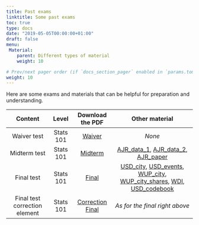 ```yaml
---
title: Past exams
linktitle: Some past exams
toc: true
type: docs
date: "2019-05-05T00:00:00+01:00"
draft: false
menu:
 Material:
    parent: Different types of material
    weight: 10

# Prev/next pager order (if `docs_section_pager` enabled in `params.toml`)
weight: 10
---
```


Here are some exams and materials that can be helpful for preparation and understanding. 

Content | Level | Download the PDF | Other material
:--------------:|:-----:|:-------------:|:-------------:
Waiver test     | Stats 101 |  [Waiver](https://github.com/RemiVine/academic-kickstart-1/tree/master/static/img/Statistics_doc/Past_exams/Waiver_09_2022_final-1-11.pdf) | *None*
Midterm test    | Stats 101 |  [Midterm](https://github.com/RemiVine/academic-kickstart-1/tree/master/static/img/Statistics_doc/Past_exams/Stat_I_midterm_VF.pdf) | [AJR_data_1](https://github.com/RemiVine/academic-kickstart-1/blob/master/static/img/Statistics_doc/Past_exams/AJR_2001_base.dta), [AJR_data_2](https://github.com/RemiVine/academic-kickstart-1/blob/master/static/img/Statistics_doc/Past_exams/AJR_health_data.dta), [AJR_paper](https://github.com/RemiVine/academic-kickstart-1/blob/master/static/img/Statistics_doc/Past_exams/AJR_2001_paper.pdf)
Final test      | Stats 101 |  [Final](https://github.com/RemiVine/academic-kickstart-1/tree/master/static/img/Statistics_doc/Past_exams/Statistics_IRPS_exam_2022.pdf) |[USD_city](https://github.com/RemiVine/academic-kickstart-1/tree/master/static/img/Statistics_doc/Past_exams/cities.xlsx),  [USD_events](https://github.com/RemiVine/academic-kickstart-1/tree/master/static/img/Statistics_doc/Past_exams/events.xlsx),  [WUP_city](https://github.com/RemiVine/academic-kickstart-1/tree/master/static/img/Statistics_doc/Past_exams/WUP_AnnualPopUrbanAggl.dta),  [WUP_city_shares](https://github.com/RemiVine/academic-kickstart-1/tree/master/static/img/Statistics_doc/Past_exams/WUP_PercTotPopUrbanAggl.dta),  [WDI](https://github.com/RemiVine/academic-kickstart-1/tree/master/static/img/Statistics_doc/Past_exams/WDI_2019_selection.dta),  [USD_codebook](https://github.com/RemiVine/academic-kickstart-1/tree/master/static/img/Statistics_doc/Past_exams/Codebook_preliminary_version.pdf)
Final test correction element | Stats 101 |   [Correction Final](https://github.com/RemiVine/academic-kickstart-1/tree/master/static/img/Statistics_doc/Past_exams/Exam_Stat_I_a_correction.pdf) | *As for the final right above*





